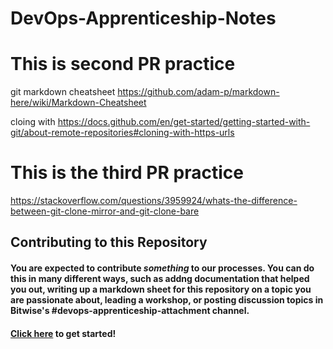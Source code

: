 # DevOps-Apprenticeship-Notes

# This is second PR practice
git
markdown cheatsheet
https://github.com/adam-p/markdown-here/wiki/Markdown-Cheatsheet

cloing with 
https://docs.github.com/en/get-started/getting-started-with-git/about-remote-repositories#cloning-with-https-urls

# This is the third PR practice
https://stackoverflow.com/questions/3959924/whats-the-difference-between-git-clone-mirror-and-git-clone-bare


## Contributing to this Repository

#### You are expected to contribute _something_ to our processes. You can do this in many different ways, such as addng documentation that helped you out, writing up a markdown sheet for this repository on a topic you are passionate about, leading a workshop, or posting discussion topics in Bitwise's #devops-apprenticeship-attachment channel.

#### [Click here](https://docs.github.com/en/get-started/quickstart/contributing-to-projects) to get started!
